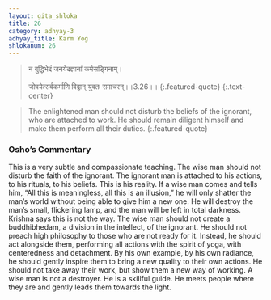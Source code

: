 ```yaml
---
layout: gita_shloka
title: 26
category: adhyay-3
adhyay_title: Karm Yog
shlokanum: 26
---
```


> न बुद्धिभेदं जनयेदज्ञानां कर्मसङ्गिनाम्।<br><br>जोषयेत्सर्वकर्माणि विद्वान् युक्तः समाचरन्।।3.26।।
{:.featured-quote} 
{:.text-center}

> The enlightened man should not disturb the beliefs of the ignorant, who are attached to work. He should remain diligent himself and make them perform all their duties.
{:.featured-quote}

### Osho’s Commentary
This is a very subtle and compassionate teaching. The wise man should not disturb the faith of the ignorant.
The ignorant man is attached to his actions, to his rituals, to his beliefs. This is his reality. If a wise man comes and tells him, “All this is meaningless, all this is an illusion,” he will only shatter the man’s world without being able to give him a new one. He will destroy the man’s small, flickering lamp, and the man will be left in total darkness.
Krishna says this is not the way. The wise man should not create a buddhibhedam, a division in the intellect, of the ignorant. He should not preach high philosophy to those who are not ready for it.
Instead, he should act alongside them, performing all actions with the spirit of yoga, with centeredness and detachment. By his own example, by his own radiance, he should gently inspire them to bring a new quality to their own actions. He should not take away their work, but show them a new way of working.
A wise man is not a destroyer. He is a skillful guide. He meets people where they are and gently leads them towards the light.

